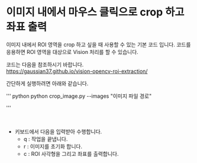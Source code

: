 # 이미지 내에서 마우스 클릭으로 crop 하고 좌표 출력

이미지 내에서 ROI 영역을 crop 하고 싶을 때 사용할 수 있는 기본 코드 입니다.
코드를 응용하면 ROI 영역을 대상으로 Vision 처리를 할 수 있습니다.

코드는 다음을 참조하시기 바랍니다. <br>
https://gaussian37.github.io/vision-opencv-roi-extraction/

간단하게 실행하려면 아래와 같습니다.

''' python
python crop_image.py --images "이미지 파일 경로"

'''

<br>

+ 키보드에서 다음을 입력받아 수행합니다.
	- q : 작업을 끝냅니다.
	- r : 이미지를 초기화 합니다.
	- c : ROI 사각형을 그리고 좌표를 출력합니다.
